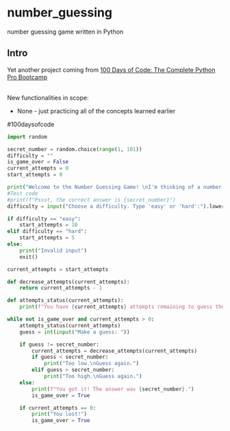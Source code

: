 # number_guessing
number guessing game written in Python

## Intro

Yet another project coming from [100 Days of Code: The Complete Python Pro Bootcamp](https://www.udemy.com/course/100-days-of-code/?utm_source=adwords&utm_medium=udemyads&utm_campaign=Search_DSA_Alpha_Prof_la.EN_cc.ROW-English&campaigntype=Search&portfolio=ROW-English&language=EN&product=Course&test=&audience=DSA&topic=Python&priority=Alpha&utm_content=deal4584&utm_term=_._ag_162511578924_._ad_696197165262_._kw__._de_c_._dm__._pl__._ti_aud-2268488108799%3Adsa-1705455366924_._li_9061062_._pd__._&matchtype=&gad_source=1&gclid=Cj0KCQjwmt24BhDPARIsAJFYKk1n_RKZqRozrq50JSKKd9kj96AGmaDbbhZsI_oAjqboOmuLYrjKTlMaAjqoEALw_wcB&couponCode=2021PM20) 

<br/>New functionalities in scope:
- None - just practicing all of the concepts learned earlier 

#100daysofcode

```python
import random

secret_number = random.choice(range(1, 101))
difficulty = ""
is_game_over = False
current_attempts = 0
start_attempts = 0

print("Welcome to the Number Guessing Game! \nI'm thinking of a number between 1 and 100.")
#Test code
#print(f"Pssst, the correct answer is {secret_number}")
difficulty = input("Choose a difficulty. Type 'easy' or 'hard':").lower()

if difficulty == "easy":
    start_attempts = 10
elif difficulty == "hard":
    start_attempts = 5
else:
    print("Invalid input")
    exit()

current_attempts = start_attempts

def decrease_attempts(current_attempts):
    return current_attempts - 1

def attempts_status(current_attempts):
    print(f"You have {current_attempts} attempts remaining to guess the number.")

while not is_game_over and current_attempts > 0:
    attempts_status(current_attempts)
    guess = int(input("Make a guess: "))

    if guess != secret_number:
        current_attempts = decrease_attempts(current_attempts)
        if guess < secret_number:
            print("Too low.\nGuess again.")
        elif guess > secret_number:
            print("Too high.\nGuess again.")
    else:
        print(f"You got it! The answer was {secret_number}.")
        is_game_over = True

    if current_attempts == 0:
        print("You lost!")
        is_game_over = True
```
